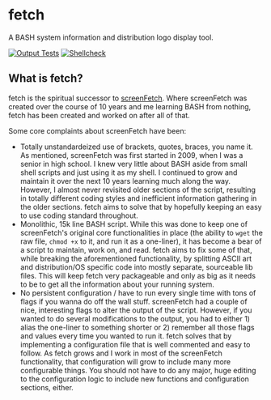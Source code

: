 # fetch
A BASH system information and distribution logo display tool.

[![Output Tests](https://github.com/KittyKatt/fetch/actions/workflows/tests.yaml/badge.svg)](https://github.com/KittyKatt/fetch/actions/workflows/tests.yaml) [![Shellcheck](https://github.com/KittyKatt/fetch/actions/workflows/shellcheck.yml/badge.svg)](https://github.com/KittyKatt/fetch/actions/workflows/shellcheck.yml)

## What is fetch?
fetch is the spiritual successor to [screenFetch](https://github.com/KittyKatt/screenFetch). Where screenFetch was created over the course of 10 years and me learning BASH from nothing, fetch has been created and worked on after all of that.

Some core complaints about screenFetch have been:
  - Totally unstandardeized use of brackets, quotes, braces, you name it. As mentioned, screenFetch was first started in 2009, when I was a senior in high school. I knew very little about BASH aside from small shell scripts and just using it as my shell. I continued to grow and maintain it over the next 10 years learning much along the way. However, I almost never revisited older sections of the script, resulting in totally different coding styles and inefficient information gathering in the older sections. fetch aims to solve that by hopefully keeping an easy to use coding standard throughout.
  - Monolithic, 15k line BASH script. While this was done to keep one of screenFetch's original core functionalities in place (the ability to `wget` the raw file, `chmod +x` to it, and run it as a one-liner), it has become a bear of a script to maintain, work on, and read. fetch aims to fix some of that, while breaking the aforementioned functionality, by splitting ASCII art and distribution/OS specific code into mostly separate, sourceable lib files. This will keep fetch very packageable and only as big as it needs to be to get all the information about your running system.
  - No persistent configuration / have to run every single time with tons of flags if you wanna do off the wall stuff. screenFetch had a couple of nice, interesting flags to alter the output of the script. However, if you wanted to do several modifications to the output, you had to either 1) alias the one-liner to something shorter or 2) remember all those flags and values every time you wanted to run it. fetch solves that by implementing a configuration file that is well commented and easy to follow. As fetch grows and I work in most of the screenFetch functionality, that configuration will grow to include many more configurable things. You should not have to do any major, huge editing to the configuration logic to include new functions and configuration sections, either.
